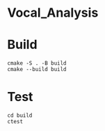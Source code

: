 # Vocal_Analysis

# Build
```
cmake -S . -B build
cmake --build build
```

# Test
```
cd build
ctest
```
